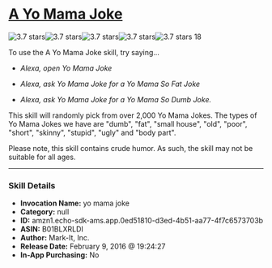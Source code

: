 # [A Yo Mama Joke](http://alexa.amazon.com/#skills/amzn1.echo-sdk-ams.app.0ed51810-d3ed-4b51-aa77-4f7c6573703b)
![3.7 stars](../../images/ic_star_black_18dp_1x.png)![3.7 stars](../../images/ic_star_black_18dp_1x.png)![3.7 stars](../../images/ic_star_black_18dp_1x.png)![3.7 stars](../../images/ic_star_half_black_18dp_1x.png)![3.7 stars](../../images/ic_star_border_black_18dp_1x.png) 18

To use the A Yo Mama Joke skill, try saying...

* *Alexa, open Yo Mama Joke*

* *Alexa, ask Yo Mama Joke for a Yo Mama So Fat Joke*

* *Alexa, ask Yo Mama Joke for a Yo Mama So Dumb Joke.*

This skill will randomly pick from over 2,000 Yo Mama Jokes.  The types of Yo Mama Jokes we have are "dumb", "fat", "small house", "old", "poor", "short", "skinny", "stupid", "ugly" and "body part".

Please note, this skill contains crude humor.  As such, the skill may not be suitable for all ages.

***

### Skill Details

* **Invocation Name:** yo mama joke
* **Category:** null
* **ID:** amzn1.echo-sdk-ams.app.0ed51810-d3ed-4b51-aa77-4f7c6573703b
* **ASIN:** B01BLXRLDI
* **Author:** Mark-It, Inc.
* **Release Date:** February 9, 2016 @ 19:24:27
* **In-App Purchasing:** No
